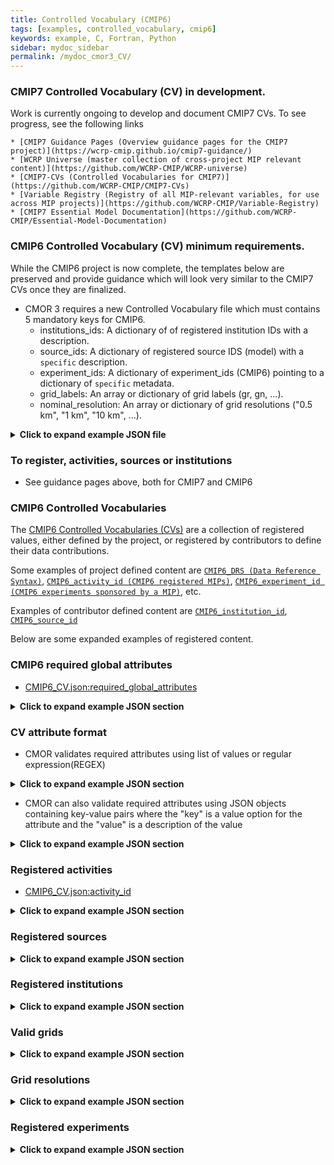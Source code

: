 ```yaml
---
title: Controlled Vocabulary (CMIP6)
tags: [examples, controlled_vocabulary, cmip6]
keywords: example, C, Fortran, Python
sidebar: mydoc_sidebar
permalink: /mydoc_cmor3_CV/
---
```


### CMIP7 Controlled Vocabulary (CV) in development. 

Work is currently ongoing to develop and document CMIP7 CVs. To see progress, see the following links

    * [CMIP7 Guidance Pages (Overview guidance pages for the CMIP7 project)](https://wcrp-cmip.github.io/cmip7-guidance/)
    * [WCRP Universe (master collection of cross-project MIP relevant content)](https://github.com/WCRP-CMIP/WCRP-universe)
    * [CMIP7-CVs (Controlled Vocabularies for CMIP7)](https://github.com/WCRP-CMIP/CMIP7-CVs)
    * [Variable Registry (Registry of all MIP-relevant variables, for use across MIP projects)](https://github.com/WCRP-CMIP/Variable-Registry)
    * [CMIP7 Essential Model Documentation](https://github.com/WCRP-CMIP/Essential-Model-Documentation)


### CMIP6 Controlled Vocabulary (CV) minimum requirements. 

While the CMIP6 project is now complete, the templates below are preserved and provide guidance which will look very similar
to the CMIP7 CVs once they are finalized.

   * CMOR 3 requires a new Controlled Vocabulary file which must contains 5 mandatory keys for CMIP6.
       * institutions_ids:  A dictionary of of registered institution IDs with a description.
       * source_ids:  A dictionary of registered source IDS (model) with a ```specific``` description.
       * experiment_ids:  A dictionary of experiment_ids (CMIP6) pointing to a dictionary  of ```specific``` metadata.
       * grid_labels:  An array or dictionary of grid labels (gr, gn, ...).
       * nominal_resolution: An array or dictionary of grid resolutions ("0.5 km", "1 km", "10 km", ...).


<details><summary markdown="span"><b>Click to expand example JSON file</b></summary>

```json
{
"CV": {
    "institution_ids": { "BNU":"GCESS, BNU, Beijing, China" },
    "source_ids": { "CESM1-CAM5": "CESM1 (CAM5): model version ca. 2009" },
    "experiment_ids": { "piControl": { } },
    "grid_labels": { "gn": "data reported on a model's native grid" },
    "nominal_resolution": [ "0.5 km" ]
   }
}
```
</details>

### To register, activities, sources or institutions
  * See guidance pages above, both for CMIP7 and CMIP6


### CMIP6 Controlled Vocabularies

The [CMIP6 Controlled Vocabularies (CVs)](https://github.com/WCRP-CMIP/CMIP6_CVs) are a collection of registered values, either defined by the project,
or registered by contributors to define their data contributions.

Some examples of project defined content are [`CMIP6_DRS (Data Reference Syntax)`](https://github.com/WCRP-CMIP/CMIP6_CVs/blob/main/CMIP6_DRS.json),
[`CMIP6_activity_id (CMIP6 registered MIPs)`](https://github.com/WCRP-CMIP/CMIP6_CVs/blob/main/CMIP6_activity_id.json),
[`CMIP6_experiment_id (CMIP6 experiments sponsored by a MIP)`](https://github.com/WCRP-CMIP/CMIP6_CVs/blob/main/CMIP6_experiment_id.json), etc.

Examples of contributor defined content are [`CMIP6_institution_id`](https://github.com/WCRP-CMIP/CMIP6_CVs/blob/main/CMIP6_institution_id.json),
[`CMIP6_source_id`](https://github.com/WCRP-CMIP/CMIP6_CVs/blob/main/CMIP6_source_id.json)

Below are some expanded examples of registered content.

### CMIP6 required global attributes

* [CMIP6_CV.json:required_global_attributes](https://github.com/PCMDI/cmip6-cmor-tables/blob/087fe45d21c082e28723e0f930e4266abe91b853/Tables/CMIP6_CV.json#L3-L34)

<details><summary markdown="span"><b>Click to expand example JSON section</b></summary>

```json
"required_global_attributes": [
    "Conventions",
    "activity_id",
    "creation_date",
    "data_specs_version",
    "experiment",
    "experiment_id",
    "forcing_index",
    "frequency",
    "further_info_url",
    "grid",
    "grid_label",
    "initialization_index",
    "institution",
    "institution_id",
    "license",
    "mip_era",
    "nominal_resolution",
    "physics_index",
    "product",
    "realization_index",
    "realm",
    "source",
    "source_id",
    "source_type",
    "sub_experiment",
    "sub_experiment_id",
    "table_id",
    "tracking_id",
    "variable_id",
    "variant_label"
],
```
</details>

### CV attribute format

* CMOR validates required attributes using list of values or regular expression(REGEX)

<details><summary markdown="span"><b>Click to expand example JSON section</b></summary>

```json
"required_parent_attributes": [
    "parent_experiment_id"
],

"variant_label": [ "r[[:digit:]]\\{1,\\}i[[:digit:]]\\{1,\\}p[[:digit:]]\\{1,\\}f[[:digit:]]\\{1,\\}$" ],

"product": [ "model-output" ] ,

"mip_era": [ "CMIP6" ],

"further_info_url": [ "https://furtherinfo.es-doc.org/.*" ],
```
</details>

* CMOR can also validate required attributes using JSON objects containing key-value pairs where the "key" is a value option for the attribute and the "value" is a description of the value

<details><summary markdown="span"><b>Click to expand example JSON section</b></summary>

```json
"sub_experiment_id":{
    "none":"none",
    "s1910":"initialized near end of year 1910",
    "s1920":"initialized near end of year 1920",
    "s1950":"initialized near end of year 1950"
}
"realm":{
    "aerosol":"Aerosol",
    "atmos":"Atmosphere",
    "atmosChem":"Atmospheric Chemistry",
    "land":"Land Surface",
    "landIce":"Land Ice",
    "ocean":"Ocean",
    "ocnBgchem":"Ocean Biogeochemistry",
    "seaIce":"Sea Ice"
},
"frequency":{
    "1hr":"sampled hourly",
    "1hrCM":"monthly-mean diurnal cycle resolving each day into 1-hour means",
    "1hrPt":"sampled hourly, at specified time point within an hour",
    "3hr":"3 hourly mean samples",
    "3hrPt":"sampled 3 hourly, at specified time point within the time period",
    "6hr":"6 hourly mean samples",
    "6hrPt":"sampled 6 hourly, at specified time point within the time period",
    "day":"daily mean samples",
    "dec":"decadal mean samples",
    "fx":"fixed (time invariant) field",
    "mon":"monthly mean samples",
    "monC":"monthly climatology computed from monthly mean samples",
    "monPt":"sampled monthly, at specified time point within the time period",
    "subhrPt":"sampled sub-hourly, at specified time point within an hour",
    "yr":"annual mean samples",
    "yrPt":"sampled yearly, at specified time point within the time period"
},
```
</details>

### Registered activities

* [CMIP6_CV.json:activity_id](https://github.com/PCMDI/cmip6-cmor-tables/blob/087fe45d21c082e28723e0f930e4266abe91b853/Tables/CMIP6_CV.json#L48-L73)

<details><summary markdown="span"><b>Click to expand example JSON section</b></summary>

```json
"activity_id":[
    "AerChemMIP",
    "C4MIP",
    "CFMIP",
    "CMIP",
    "CORDEX",
    "DAMIP",
    "DCPP",
    "DynVarMIP",
    "FAFMIP",
    "GMMIP",
    "GeoMIP",
    "HighResMIP",
    "ISMIP6",
    "LS3MIP",
    "LUMIP",
    "OMIP",
    "PMIP",
    "RFMIP",
    "SIMIP",
    "ScenarioMIP",
    "VIACSAB",
    "VolMIP"
],
```

</details>

### Registered sources

<details><summary markdown="span"><b>Click to expand example JSON section</b></summary>

```json
"source_id": {
    "ACCESS-CM2":{
        "activity_participation":[
            "CMIP",
            "DAMIP",
            "FAFMIP",
            "OMIP",
            "RFMIP",
            "SIMIP",
            "ScenarioMIP"
        ],
        "cohort":[
            "Published"
        ],
        "institution_id":[
            "CSIRO-ARCCSS"
        ],
        "license_info":{
            "exceptions_contact":"@csiro.au <- access_csiro",
            "history":"2019-11-08: initially published under CC BY-SA 4.0; 2022-06-10: relaxed to CC BY 4.0",
            "id":"CC BY 4.0",
            "license":"Creative Commons Attribution 4.0 International (CC BY 4.0; https://creativecommons.org/licenses/by/4.0/)",
            "source_specific_info":"",
            "url":"https://creativecommons.org/licenses/by/4.0/"
        },
        "source_id":"ACCESS-CM2",
        "source":"ACCESS-CM2 (2019): \naerosol: UKCA-GLOMAP-mode\natmos: MetUM-HadGEM3-GA7.1 (N96; 192 x 144 longitude/latitude; 85 levels; top level 85 km)\natmosChem: none\nland: CABLE2.5\nlandIce: none\nocean: ACCESS-OM2 (GFDL-MOM5, tripolar primarily 1deg; 360 x 300 longitude/latitude; 50 levels; top grid cell 0-10 m)\nocnBgchem: none\nseaIce: CICE5.1.2 (same grid as ocean)"
    },
    ...
},
```
</details>

### Registered institutions

<details><summary markdown="span"><b>Click to expand example JSON section</b></summary>

```json
"institution_ids": {
    "NSF-DOE-NCAR":"NSF/DOE NCAR (National Center for Atmospheric Research) Boulder, CO, USA"
    ...
},
```

</details>

### Valid grids

<details><summary markdown="span"><b>Click to expand example JSON section</b></summary>

```json
"grid_labels": {
    "gm":"global mean data",
    "gn":"data reported on a model's native grid",
    "gna":"data reported on a native grid in the region of Antarctica",
    "gng":"data reported on a native grid in the region of Greenland",
    "gnz":"zonal mean data reported on a model's native latitude grid",
    "gr":"regridded data reported on the data provider's preferred target grid"
},
```

</details>

### Grid resolutions

<details><summary markdown="span"><b>Click to expand example JSON section</b></summary>

```json
"nominal_resolution":[
    "0.5 km",
    "1 km",
    "10 km",
    "100 km",
    "1000 km",
    "10000 km",
    "1x1 degree",
    "2.5 km",
    "25 km",
    "250 km",
    "2500 km",
    "5 km",
    "50 km",
    "500 km",
    "5000 km"
],
```

</details>

### Registered experiments

<details><summary markdown="span"><b>Click to expand example JSON section</b></summary>

```json
"experiment_id": { 
    "piControl":{
        "activity_id":[
            "CMIP"
        ],
        "additional_allowed_model_components":[
            "AER",
            "CHEM",
            "BGC"
        ],
        "experiment":"pre-industrial control",
        "experiment_id":"piControl",
        "parent_activity_id":[
            "CMIP"
        ],
        "parent_experiment_id":[
            "piControl-spinup"
        ],
        "required_model_components":[
            "AOGCM"
        ],
        "sub_experiment_id":[
            "none"
        ]
    },
}
```
 
</details>